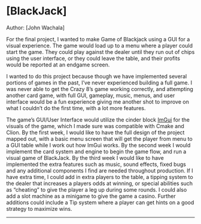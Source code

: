 # [BlackJack]

Author: [John Wachala]

For the final project, I wanted to make Game of Blackjack using a GUI for a visual
experience. The game would load up to a menu where a player could start the game.
They could play against the dealer until they run out of chips using the user interface, or they could leave the table, 
and their profits would be reported at an endgame screen.

I wanted to do this project because though we have implemented several portions of
games in the past, I’ve never experienced building a full game. I was never able to get the
Crazy 8’s game working correctly, and attempting another card game, with full GUI,
gameplay, music, menus, and user interface would be a fun experience giving me
another shot to improve on what I couldn’t do the first time, with a lot more features.

The game’s GUI/User Interface would utilize the cinder block [ImGui](https://github.com/ocornut/imgui) for the visuals of the game,
which I made sure was compatible with Cmake and Clion. By the first week, I would like to have
the full design of the project mapped out, with a basic menu screen that will get the player from
menu to a GUI table while I work out how ImGui works. By the second week I would implement
the card system and engine to begin the game flow, and run a visual game of BlackJack. By the
third week I would like to have implemented the extra features such as music, sound effects, fixed bugs
and any additional components I find are needed throughout production. If I have
extra time, I could add in extra players to the table, a tipping system to the dealer that increases
a players odds at winning, or special abilities such as “cheating” to give the player a leg up
during some rounds. I could also add a slot machine as a minigame to give the game a casino. Further additions
could include a Tip system where a player can get hints on a good strategy to maximize wins.

---

